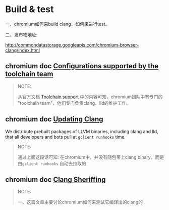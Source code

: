 # Build & test

一、chromium如何来build clang、如何来进行test。

二、发布物地址:

http://commondatastorage.googleapis.com/chromium-browser-clang/index.html

## chromium doc [Configurations supported by the toolchain team](https://chromium.googlesource.com/chromium/src/+/HEAD/docs/toolchain_support.md)

> NOTE: 
>
> 从官方文档 [Toolchain support](https://chromium.googlesource.com/chromium/src/+/HEAD/docs/toolchain_support.md) 中的内容可知，chromium团队中有专门的 "toolchain team"，他们专门负责clang、lld的维护工作。

## chromium doc [Updating Clang](https://chromium.googlesource.com/chromium/src/+/HEAD/docs/updating_clang.md) 

We distribute prebuilt packages of LLVM binaries, including clang and lld, that all developers and bots pull at `gclient runhooks` time. 

> NOTE: 
>
> 通过上面这段话可知: 在chromium中，并没有随包带上clang binary，而是由`gclient runhooks` 自动去拉取的



## chromium doc [Clang Sheriffing](https://chromium.googlesource.com/chromium/src/+/HEAD/docs/clang_sheriffing.md)

> NOTE: 
>
> 一、这篇文章主要讨论chromium如何来测试它编译出的clang的